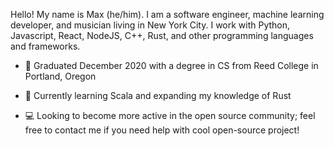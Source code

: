

Hello! My name is Max (he/him). I am a software engineer, machine learning developer, and musician living in New York City. I work with Python, Javascript, React, NodeJS, C++, Rust, and other programming languages and frameworks. 

- 🏫  Graduated December 2020 with a degree in CS from Reed College in Portland, Oregon

- 🌱  Currently learning Scala and expanding my knowledge of Rust

- 💻  Looking to become more active in the open source community; feel free to contact me if you need help with cool open-source project!
<!--
**maxrosenb/maxrosenb** is a ✨ _special_ ✨ repository because its `README.md` (this file) appears on your GitHub profile.

Here are some ideas to get you started:

- 🔭 I’m currently working on ...
- 🌱 I’m currently learning ...
- 👯 I’m looking to collaborate on ...
- 🤔 I’m looking for help with ...
- 💬 Ask me about ...
- 📫 How to reach me: ...
- 😄 Pronouns: ...
- ⚡ Fun fact: ...
-->

